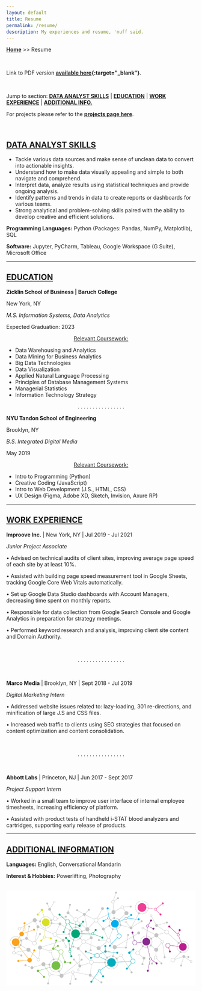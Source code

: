 ```yaml
---
layout: default
title: Resume
permalink: /resume/
description: My experiences and resume, 'nuff said.
---
```

**[Home](../)** >> Resume

<br>

Link to PDF version **[available here](/resume/jason_resume.pdf){:target="_blank"}**.

<br>

Jump to section: **[DATA ANALYST SKILLS](#data-analyst-skills)** \| **[EDUCATION](#education)** \| **[WORK EXPERIENCE](#work-experience)** \| **[ADDITIONAL INFO.](#additional-information)**

For projects please refer to the **[projects page here](/projects/)**.

<br>

## [DATA ANALYST SKILLS](#data-analyst-skills)
<ul>
  <li>Tackle various data sources and make sense of unclean data to convert into actionable insights.</li>
  <li>Understand how to make data visually appealing and simple to both navigate and comprehend.</li>
  <li>Interpret data, analyze results using statistical techniques and provide ongoing analysis.</li>
  <li>Identify patterns and trends in data to create reports or dashboards for various teams.</li>
  <li>Strong analytical and problem-solving skills paired with the ability to develop creative and efficient solutions.</li>
</ul>

**Programming Languages:** Python (Packages: Pandas, NumPy, Matplotlib), SQL

**Software:** Jupyter, PyCharm, Tableau, Google Workspace (G Suite), Microsoft Office

-----------------------------
## [EDUCATION](#education)
**Zicklin School of Business \| Baruch College**

New York, NY

_M.S. Information Systems, Data Analytics_

Expected Graduation: 2023

<p align="center"><u>Relevant Coursework:</u></p>
<ul>
  <li>Data Warehousing and Analytics</li>
  <li>Data Mining for Business Analytics</li>
  <li>Big Data Technologies</li>
  <li>Data Visualization</li>
  <li>Applied Natural Language Processing</li>
  <li>Principles of Database Management Systems</li>
  <li>Managerial Statistics</li>
  <li>Information Technology Strategy</li>
</ul>

<p align="center">. . . . . . . . . . . . . . . . </p>

**NYU Tandon School of Engineering**

Brooklyn, NY

_B.S. Integrated Digital Media_

May 2019

<p align="center"><u>Relevant Coursework:</u></p>
<ul>
  <li>Intro to Programming (Python)</li>
  <li>Creative Coding (JavaScript)</li>
  <li>Intro to Web Development (J.S., HTML, CSS)</li>
  <li>UX Design (Figma, Adobe XD, Sketch, Invision, Axure RP)</li>
</ul>

-----------------------------
## [WORK EXPERIENCE](#work-experience)
**Improove Inc.** \| New York, NY \| Jul 2019 - Jul 2021

_Junior Project Associate_

• Advised on technical audits of client sites, improving average page speed of each site by at least 10%.

• Assisted with building page speed measurement tool in Google Sheets, tracking Google Core Web Vitals automatically.

• Set up Google Data Studio dashboards with Account Managers, decreasing time spent on monthly reports.

• Responsible for data collection from Google Search Console and Google Analytics in preparation for strategy meetings.

• Performed keyword research and analysis, improving client site content and Domain Authority.

<br>
<p align="center">. . . . . . . . . . . . . . . . </p>
<br>

**Marco Media** \| Brooklyn, NY \| Sept 2018 - Jul 2019

_Digital Marketing Intern_

• Addressed website issues related to: lazy-loading, 301 re-directions, and minification of large J.S and CSS files.

• Increased web traffic to clients using SEO strategies that focused on content optimization and content consolidation.

<br>
<p align="center">. . . . . . . . . . . . . . . . </p>
<br>

**Abbott Labs** \| Princeton, NJ \| Jun 2017 - Sept 2017

_Project Support Intern_

• Worked in a small team to improve user interface of internal employee timesheets, increasing efficiency of platform.

• Assisted with product tests of handheld i-STAT blood analyzers and cartridges, supporting early release of products.

-----------------------------
## [ADDITIONAL INFORMATION](#additional-information)
**Languages:** English, Conversational Mandarin

**Interest & Hobbies:** Powerlifting, Photography

<br>

<img src="/resume/pretty.png" alt="pretty">
